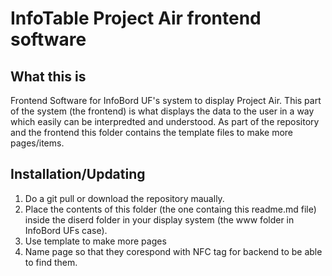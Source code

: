 # InfoTable Project Air frontend software

## What this is
Frontend Software for InfoBord UF's system to display Project Air. This part of the system (the frontend) is what displays the data to the user in a way which easily can be interpredted and understood. As part of the repository and the frontend this folder contains the template files to make more pages/items.

## Installation/Updating

1. Do a git pull or download the repository maually.
2. Place the contents of this folder (the one containg this readme.md file) inside the diserd folder in your display system (the www folder in InfoBord UFs case).
3. Use template to make more pages
4. Name page so that they corespond with NFC tag for backend to be able to find them. 

